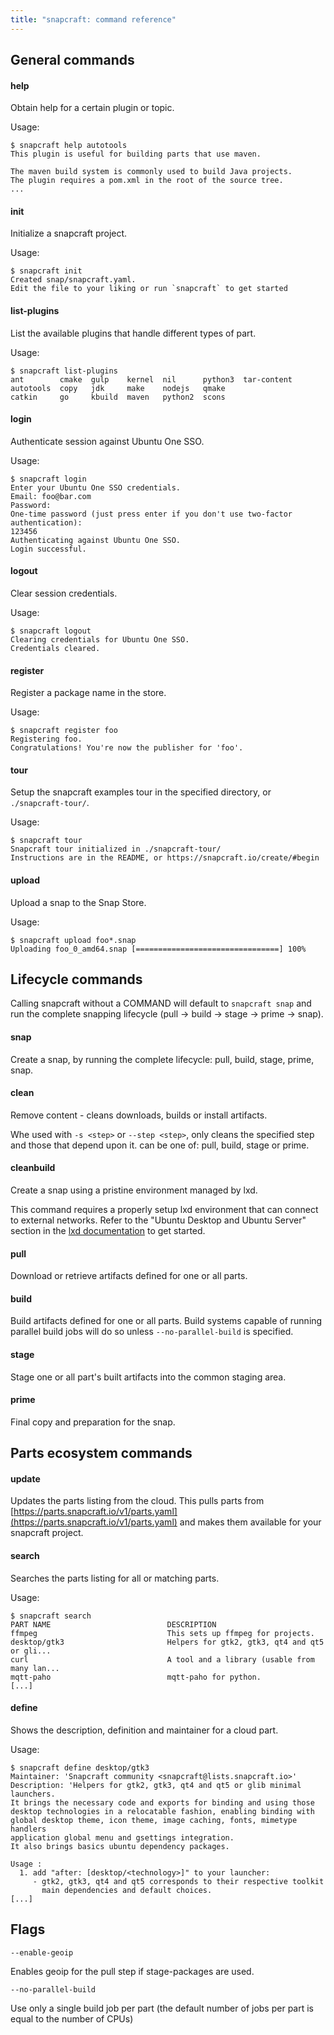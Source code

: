 ```yaml
---
title: "snapcraft: command reference"
---
```



## General commands



#### help

Obtain help for a certain plugin or topic.

Usage:

    $ snapcraft help autotools
    This plugin is useful for building parts that use maven.

    The maven build system is commonly used to build Java projects.
    The plugin requires a pom.xml in the root of the source tree.
    ...



#### init

Initialize a snapcraft project.

  Usage:

    $ snapcraft init
    Created snap/snapcraft.yaml.
    Edit the file to your liking or run `snapcraft` to get started



#### list-plugins

List the available plugins that handle different types of part.

  Usage:

    $ snapcraft list-plugins
    ant        cmake  gulp    kernel  nil      python3  tar-content
    autotools  copy   jdk     make    nodejs   qmake
    catkin     go     kbuild  maven   python2  scons



#### login

Authenticate session against Ubuntu One SSO.

  Usage:

    $ snapcraft login
    Enter your Ubuntu One SSO credentials.
    Email: foo@bar.com
    Password:
    One-time password (just press enter if you don't use two-factor authentication):
    123456
    Authenticating against Ubuntu One SSO.
    Login successful.



#### logout

Clear session credentials.

  Usage:

    $ snapcraft logout
    Clearing credentials for Ubuntu One SSO.
    Credentials cleared.



#### register

Register a package name in the store.

  Usage:

    $ snapcraft register foo
    Registering foo.
    Congratulations! You're now the publisher for 'foo'.



#### tour

Setup the snapcraft examples tour in the specified directory, or `./snapcraft-tour/`.

  Usage:

    $ snapcraft tour
    Snapcraft tour initialized in ./snapcraft-tour/
    Instructions are in the README, or https://snapcraft.io/create/#begin



#### upload

Upload a snap to the Snap Store.

  Usage:

    $ snapcraft upload foo*.snap
    Uploading foo_0_amd64.snap [================================] 100%



## Lifecycle commands

Calling snapcraft without a COMMAND will default to `snapcraft snap` and run the complete snapping lifecycle (pull -> build -> stage -> prime -> snap).



#### snap

Create a snap, by running the complete lifecycle: pull, build, stage, prime, snap.



#### clean

Remove content - cleans downloads, builds or install artifacts.

Whe used with  `-s <step>` or `--step <step>`, only cleans the specified step and those that depend upon it. <step> can be one of: pull, build, stage or prime.



#### cleanbuild

Create a snap using a pristine environment managed by lxd.

This command requires a properly setup lxd environment that can connect to external networks. Refer to the "Ubuntu Desktop and Ubuntu Server" section in the [lxd documentation](https://linuxcontainers.org/lxd/getting-started-cli) to get started.



#### pull

Download or retrieve artifacts defined for one or all parts.



#### build

Build artifacts defined for one or all parts. Build systems capable of running parallel build jobs will do so unless `--no-parallel-build` is specified.



#### stage

Stage one or all part's built artifacts into the common staging area.



#### prime

Final copy and preparation for the snap.



## Parts ecosystem commands



#### update

Updates the parts listing from the cloud. This pulls parts from [https://parts.snapcraft.io/v1/parts.yaml](https://parts.snapcraft.io/v1/parts.yaml) and makes them available for your snapcraft project.



#### search

Searches the parts listing for all or matching parts.

Usage:

    $ snapcraft search
    PART NAME                          DESCRIPTION
    ffmpeg                             This sets up ffmpeg for projects.
    desktop/gtk3                       Helpers for gtk2, gtk3, qt4 and qt5 or gli...
    curl                               A tool and a library (usable from many lan...
    mqtt-paho                          mqtt-paho for python.
    [...]



#### define

Shows the description, definition and maintainer for a cloud part.

Usage:

    $ snapcraft define desktop/gtk3
    Maintainer: 'Snapcraft community <snapcraft@lists.snapcraft.io>'
    Description: 'Helpers for gtk2, gtk3, qt4 and qt5 or glib minimal launchers.
    It brings the necessary code and exports for binding and using those
    desktop technologies in a relocatable fashion, enabling binding with
    global desktop theme, icon theme, image caching, fonts, mimetype handlers
    application global menu and gsettings integration.
    It also brings basics ubuntu dependency packages.

    Usage :
      1. add "after: [desktop/<technology>]" to your launcher:
         - gtk2, gtk3, qt4 and qt5 corresponds to their respective toolkit
           main dependencies and default choices.
    [...]



## Flags

    --enable-geoip

Enables geoip for the pull step if stage-packages are used.

    --no-parallel-build

  Use only a single build job per part (the default number of jobs per part is equal to the number of CPUs)
